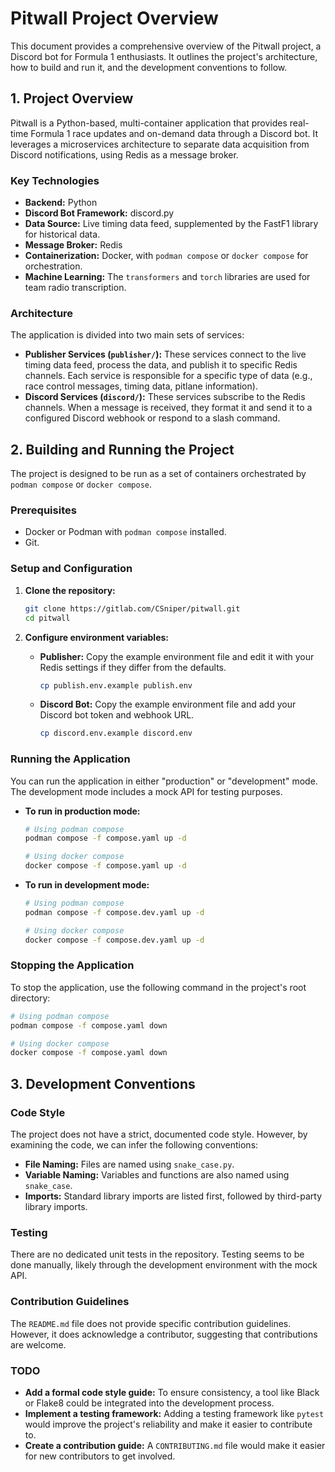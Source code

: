 # Pitwall Project Overview

This document provides a comprehensive overview of the Pitwall project, a Discord bot for Formula 1 enthusiasts. It outlines the project's architecture, how to build and run it, and the development conventions to follow.

## 1. Project Overview

Pitwall is a Python-based, multi-container application that provides real-time Formula 1 race updates and on-demand data through a Discord bot. It leverages a microservices architecture to separate data acquisition from Discord notifications, using Redis as a message broker.

### Key Technologies

*   **Backend:** Python
*   **Discord Bot Framework:** discord.py
*   **Data Source:** Live timing data feed, supplemented by the FastF1 library for historical data.
*   **Message Broker:** Redis
*   **Containerization:** Docker, with `podman compose` or `docker compose` for orchestration.
*   **Machine Learning:** The `transformers` and `torch` libraries are used for team radio transcription.

### Architecture

The application is divided into two main sets of services:

*   **Publisher Services (`publisher/`):** These services connect to the live timing data feed, process the data, and publish it to specific Redis channels. Each service is responsible for a specific type of data (e.g., race control messages, timing data, pitlane information).
*   **Discord Services (`discord/`):** These services subscribe to the Redis channels. When a message is received, they format it and send it to a configured Discord webhook or respond to a slash command.

## 2. Building and Running the Project

The project is designed to be run as a set of containers orchestrated by `podman compose` or `docker compose`.

### Prerequisites

*   Docker or Podman with `podman compose` installed.
*   Git.

### Setup and Configuration

1.  **Clone the repository:**
    ```bash
    git clone https://gitlab.com/CSniper/pitwall.git
    cd pitwall
    ```

2.  **Configure environment variables:**
    *   **Publisher:** Copy the example environment file and edit it with your Redis settings if they differ from the defaults.
        ```bash
        cp publish.env.example publish.env
        ```
    *   **Discord Bot:** Copy the example environment file and add your Discord bot token and webhook URL.
        ```bash
        cp discord.env.example discord.env
        ```

### Running the Application

You can run the application in either "production" or "development" mode. The development mode includes a mock API for testing purposes.

*   **To run in production mode:**
    ```bash
    # Using podman compose
    podman compose -f compose.yaml up -d

    # Using docker compose
    docker compose -f compose.yaml up -d
    ```

*   **To run in development mode:**
    ```bash
    # Using podman compose
    podman compose -f compose.dev.yaml up -d

    # Using docker compose
    docker compose -f compose.dev.yaml up -d
    ```

### Stopping the Application

To stop the application, use the following command in the project's root directory:
```bash
# Using podman compose
podman compose -f compose.yaml down

# Using docker compose
docker compose -f compose.yaml down
```

## 3. Development Conventions

### Code Style

The project does not have a strict, documented code style. However, by examining the code, we can infer the following conventions:

*   **File Naming:** Files are named using `snake_case.py`.
*   **Variable Naming:** Variables and functions are also named using `snake_case`.
*   **Imports:** Standard library imports are listed first, followed by third-party library imports.

### Testing

There are no dedicated unit tests in the repository. Testing seems to be done manually, likely through the development environment with the mock API.

### Contribution Guidelines

The `README.md` file does not provide specific contribution guidelines. However, it does acknowledge a contributor, suggesting that contributions are welcome.

### TODO

*   **Add a formal code style guide:** To ensure consistency, a tool like Black or Flake8 could be integrated into the development process.
*   **Implement a testing framework:** Adding a testing framework like `pytest` would improve the project's reliability and make it easier to contribute to.
*   **Create a contribution guide:** A `CONTRIBUTING.md` file would make it easier for new contributors to get involved.
